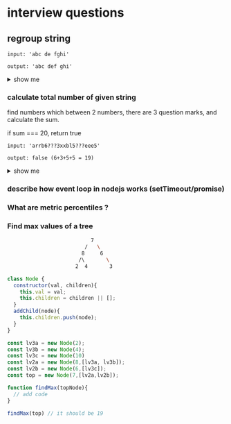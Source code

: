# interview questions

## regroup string

```
input: 'abc de fghi'

output: 'abc def ghi'
```

<details><summary>show me</summary>


```js
function groupString(input, n=3){
  input = input.replace(/ /g,'');
  let lastIndex=n;
  let part = input.slice(0, lastIndex);
  const arr=[];
  while(part){
    arr.push(part);
    const prevIndex= lastIndex;
    lastIndex +=n;
    part = input.slice(prevIndex,lastIndex);
  }
  return arr.join(' ')
}

groupString('abc de fghi')
  
```


</details>

### calculate total number of given string

find numbers which between 2 numbers, there are 3 question marks, and calculate the sum.

if sum === 20, return true

```
input: 'arrb6???3xxbl5???eee5'

output: false (6+3+5+5 = 19)
```

<details><summary>show me</summary>

  
```js
function QuestionMarks(str) {
  const reg = /([\d]{1})([?]{3}.*?)([\d]{1})/g;
  let res = 0;
  str.replace(reg, (item, num1, question, num2) => {
    res += Number(num1) + Number(num2);
  });
  console.log('res', res);
  return res === 20;
}
  
  // Log to console
console.log(QuestionMarks("arrb6???3xxbl5???eee5")); // false
console.log(QuestionMarks("arrb6???4xxbl5???eee5")); // true
```
</details>

### describe how event loop in nodejs works (setTimeout/promise)

### What are metric percentiles ?

### Find max values of a tree

```bash
                           7
                         /   \
                        8     6
                       /\       \
                      2  4       3 
```

```js
class Node {
  constructor(val, children){
    this.val = val;
    this.children = children || [];
  }
  addChild(node){
    this.children.push(node);
  }
}

const lv3a = new Node(2);
const lv3b = new Node(4);
const lv3c = new Node(10)
const lv2a = new Node(8,[lv3a, lv3b]);
const lv2b = new Node(6,[lv3c]);
const top = new Node(7,[lv2a,lv2b]);

function findMax(topNode){
  // add code
}

findMax(top) // it should be 19
```
